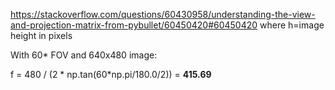https://stackoverflow.com/questions/60430958/understanding-the-view-and-projection-matrix-from-pybullet/60450420#60450420
where h=image height in pixels

With 60* FOV and 640x480 image:

f = 480 / (2 * np.tan(60*np.pi/180.0/2)) = **415.69**